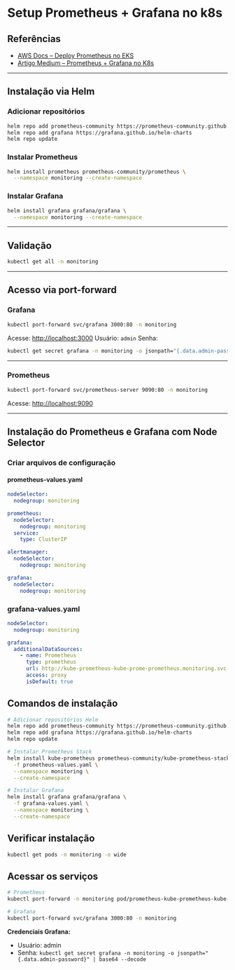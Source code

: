 # Setup Prometheus + Grafana no k8s

## Referências

* [AWS Docs – Deploy Prometheus no EKS](https://docs.aws.amazon.com/eks/latest/userguide/deploy-prometheus.html)
* [Artigo Medium – Prometheus + Grafana no K8s](https://medium.com/@akilblanchard09/monitoring-a-kubernetes-cluster-using-prometheus-and-grafana-8e0f21805ea9)

---

## Instalação via Helm

### Adicionar repositórios

```bash
helm repo add prometheus-community https://prometheus-community.github.io/helm-charts
helm repo add grafana https://grafana.github.io/helm-charts
helm repo update
```

### Instalar Prometheus

```bash
helm install prometheus prometheus-community/prometheus \
  --namespace monitoring --create-namespace
```

### Instalar Grafana

```bash
helm install grafana grafana/grafana \
  --namespace monitoring --create-namespace
```

---

## Validação

```bash
kubectl get all -n monitoring
```

---

## Acesso via port-forward

### Grafana

```bash
kubectl port-forward svc/grafana 3000:80 -n monitoring
```

Acesse: [http://localhost:3000](http://localhost:3000)
Usuário: `admin`
Senha:

```bash
kubectl get secret grafana -n monitoring -o jsonpath="{.data.admin-password}" | base64 --decode
```

---

### Prometheus

```bash
kubectl port-forward svc/prometheus-server 9090:80 -n monitoring
```

Acesse: [http://localhost:9090](http://localhost:9090)

---

## Instalação do Prometheus e Grafana com Node Selector

### Criar arquivos de configuração

#### prometheus-values.yaml
```yaml
nodeSelector:
  nodegroup: monitoring

prometheus:
  nodeSelector:
    nodegroup: monitoring
  service:
    type: ClusterIP

alertmanager:
  nodeSelector:
    nodegroup: monitoring

grafana:
  nodeSelector:
    nodegroup: monitoring
```

### grafana-values.yaml
```yaml
nodeSelector:
  nodegroup: monitoring

grafana:
  additionalDataSources:
    - name: Prometheus
      type: prometheus
      url: http://kube-prometheus-kube-prome-prometheus.monitoring.svc.cluster.local:9090
      access: proxy
      isDefault: true
```

## Comandos de instalação

```bash
# Adicionar repositórios Helm
helm repo add prometheus-community https://prometheus-community.github.io/helm-charts
helm repo add grafana https://grafana.github.io/helm-charts
helm repo update

# Instalar Prometheus Stack
helm install kube-prometheus prometheus-community/kube-prometheus-stack \
  -f prometheus-values.yaml \
  --namespace monitoring \
  --create-namespace

# Instalar Grafana  
helm install grafana grafana/grafana \
  -f grafana-values.yaml \
  --namespace monitoring \
  --create-namespace
```

## Verificar instalação
```bash
kubectl get pods -n monitoring -o wide
```

## Acessar os serviços

```bash
# Prometheus
kubectl port-forward -n monitoring pod/prometheus-kube-prometheus-kube-prome-prometheus-0 9090

# Grafana
kubectl port-forward svc/grafana 3000:80 -n monitoring
```
**Credenciais Grafana:**
- Usuário: admin
- Senha: `kubectl get secret grafana -n monitoring -o jsonpath="{.data.admin-password}" | base64 --decode`  